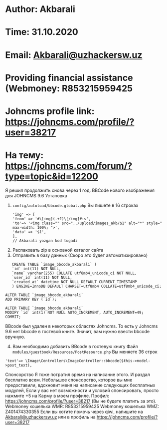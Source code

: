 # Author: Akbarali
# Time: 31.10.2020
# Email: Akbarali@uzhackersw.uz
# Providing financial assistance (Webmoney:  R853215959425
# Johncms profile link: https://johncms.com/profile/?user=38217
# На тему: https://johncms.com/forum/?type=topic&id=12200

Я решил продолжить снова через 1 год.
BBCode нового изображения для JOHNCMS 9.6
Установка
1. `config/autoload/bbcode.global.php`
   Вы пишете в 16 строках
   ```//image || Rasm || Akbarali yozgan
   'img' => [
   'from' => '#\[img](.+?)\[/img]#is',
   'to'=> '<img class="" src="../upload/images_akb/$1" alt="*" style=" max-width: 100%; ">',
   'data' => '$1',
   ],
   // Akbarali yozgan kod tugadi
   ```
2. Распаковать zip в основной каталог сайта
3. Отправить в базу данных (Скоро это будет автоматизировано)
````
   CREATE TABLE `image_bbcode_akbarali` (
   `id` int(11) NOT NULL,
   `name` varchar(255) COLLATE utf8mb4_unicode_ci NOT NULL,
   `user_id` int(11) NOT NULL,
   `created_at` datetime NOT NULL DEFAULT CURRENT_TIMESTAMP
   ) ENGINE=InnoDB DEFAULT CHARSET=utf8mb4 COLLATE=utf8mb4_unicode_ci;

ALTER TABLE `image_bbcode_akbarali`
ADD PRIMARY KEY (`id`);

ALTER TABLE `image_bbcode_akbarali`
MODIFY `id` int(1) NOT NULL AUTO_INCREMENT, AUTO_INCREMENT=49;
COMMIT;
````
BBcode был удален в некоторых областях Johncms. То есть у Johncms 9.6 нет bbcode в гостевой книге. 
Значит, вам нужно ввести bbcode вручную.

4. Вам необходимо добавить BBcode в гостевую книгу
   Файл
   `modules/guestbook/Resources/PostResource.php`
   Вы меняете 36 строк
 
`'text'=> \Image\Controllers\ImageController::bbcode($this->model->post_text),`


Спонсорство
Я тоже потратил время на написание этого. И раздал бесплатно всем. Небольшое спонсорство, которое вы мне предоставили, вдохновит меня на написание следующих бесплатных модулей, Если у вас нет возможности и условий спонсировать, просто нажмите +5 на Карму в моем профиле. Профил: https://johncms.com/profile/?user=38217 (Вы не будете платить за это).
Webmoney кошелька WMR: R853215959425
Webmoney кошелька WMZ: Z401474330355
Если вы хотите помочь через qiwi, напишите на Akbarali@uzhackersw.uz или в профиль на https://johncms.com/profile/?user=38217
 
